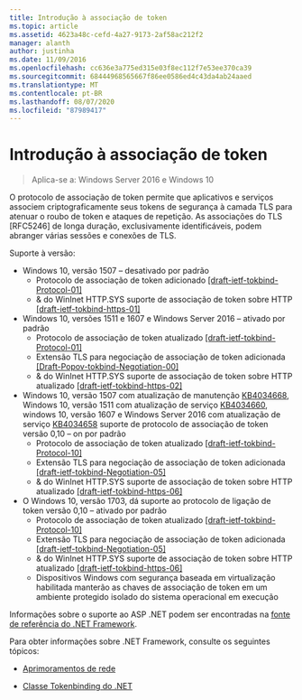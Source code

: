 ```yaml
---
title: Introdução à associação de token
ms.topic: article
ms.assetid: 4623a48c-cefd-4a27-9173-2af58ac212f2
manager: alanth
author: justinha
ms.date: 11/09/2016
ms.openlocfilehash: cc636e3a775ed315e03f8ec112f7e53ee370ca39
ms.sourcegitcommit: 68444968565667f86ee0586ed4c43da4ab24aaed
ms.translationtype: MT
ms.contentlocale: pt-BR
ms.lasthandoff: 08/07/2020
ms.locfileid: "87989417"
---
```

# <a name="introducing-token-binding"></a>Introdução à associação de token

>Aplica-se a: Windows Server 2016 e Windows 10

O protocolo de associação de token permite que aplicativos e serviços associem criptograficamente seus tokens de segurança à camada TLS para atenuar o roubo de token e ataques de repetição.
As associações do TLS [RFC5246] de longa duração, exclusivamente identificáveis, podem abranger várias sessões e conexões de TLS.

Suporte à versão:

- Windows 10, versão 1507 – desativado por padrão
    - Protocolo de associação de token adicionado [[draft-ietf-tokbind-Protocol-01]](https://datatracker.ietf.org/doc/draft-ietf-tokbind-protocol/01/)
    - & do WinInet HTTP.SYS suporte de associação de token sobre HTTP [[draft-ietf-tokbind-https-01]](https://datatracker.ietf.org/doc/draft-ietf-tokbind-https/01/)
- Windows 10, versões 1511 e 1607 e Windows Server 2016 – ativado por padrão
    - Protocolo de associação de token atualizado [[draft-ietf-tokbind-Protocol-01]](https://datatracker.ietf.org/doc/draft-ietf-tokbind-protocol/01/)
    - Extensão TLS para negociação de associação de token adicionada [[Draft-Popov-tokbind-Negotiation-00]](https://tools.ietf.org/html/draft-popov-tokbind-negotiation-00)
    - & do WinInet HTTP.SYS suporte de associação de token sobre HTTP atualizado [[draft-ietf-tokbind-https-02]](https://datatracker.ietf.org/doc/draft-ietf-tokbind-https/02/)
- Windows 10, versão 1507 com atualização de manutenção [KB4034668](https://support.microsoft.com/kb/KB4034668), Windows 10, versão 1511 com atualização de serviço [KB4034660](https://support.microsoft.com/kb/KB4034660), windows 10, versão 1607 e Windows Server 2016 com atualização de serviço [KB4034658](https://support.microsoft.com/kb/KB4034658) suporte de protocolo de associação de token versão 0,10 – on por padrão
    - Protocolo de associação de token atualizado [[draft-ietf-tokbind-Protocol-10]](https://datatracker.ietf.org/doc/draft-ietf-tokbind-protocol/10/)
    - Extensão TLS para negociação de associação de token adicionada [[draft-ietf-tokbind-Negotiation-05]](https://tools.ietf.org/html/draft-ietf-tokbind-negotiation-05)
    - & do WinInet HTTP.SYS suporte de associação de token sobre HTTP atualizado [[draft-ietf-tokbind-https-06]](https://datatracker.ietf.org/doc/draft-ietf-tokbind-https/06/)
- O Windows 10, versão 1703, dá suporte ao protocolo de ligação de token versão 0,10 – ativado por padrão
    - Protocolo de associação de token atualizado [[draft-ietf-tokbind-Protocol-10]](https://datatracker.ietf.org/doc/draft-ietf-tokbind-protocol/10/)
    - Extensão TLS para negociação de associação de token adicionada [[draft-ietf-tokbind-Negotiation-05]](https://tools.ietf.org/html/draft-ietf-tokbind-negotiation-05)
    - & do WinInet HTTP.SYS suporte de associação de token sobre HTTP atualizado [[draft-ietf-tokbind-https-06]](https://datatracker.ietf.org/doc/draft-ietf-tokbind-https/06/)
    - Dispositivos Windows com segurança baseada em virtualização habilitada manterão as chaves de associação de token em um ambiente protegido isolado do sistema operacional em execução

Informações sobre o suporte ao ASP .NET podem ser encontradas na [fonte de referência do .NET Framework](https://referencesource.microsoft.com/#System.Web/ITlsTokenBindingInfo.cs,4a5e5668f5c31170).

Para obter informações sobre .NET Framework, consulte os seguintes tópicos:

- [Aprimoramentos de rede](https://blogs.msdn.microsoft.com/dotnet/2015/11/30/net-framework-4-6-1-is-now-available/#networking)

- [Classe Tokenbinding do .NET](/dotnet/api/system.security.authentication.extendedprotection.tokenbinding?view=netframework-4.8)